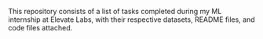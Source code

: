 This repository consists of a list of tasks completed during my ML internship at Elevate Labs, with their respective datasets, README files, and code files attached.
